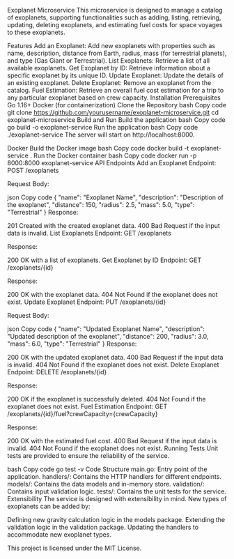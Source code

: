 Exoplanet Microservice
This microservice is designed to manage a catalog of exoplanets, supporting functionalities such as adding, listing, retrieving, updating, deleting exoplanets, and estimating fuel costs for space voyages to these exoplanets.

Features
Add an Exoplanet: Add new exoplanets with properties such as name, description, distance from Earth, radius, mass (for terrestrial planets), and type (Gas Giant or Terrestrial).
List Exoplanets: Retrieve a list of all available exoplanets.
Get Exoplanet by ID: Retrieve information about a specific exoplanet by its unique ID.
Update Exoplanet: Update the details of an existing exoplanet.
Delete Exoplanet: Remove an exoplanet from the catalog.
Fuel Estimation: Retrieve an overall fuel cost estimation for a trip to any particular exoplanet based on crew capacity.
Installation
Prerequisites
Go 1.16+
Docker (for containerization)
Clone the Repository
bash
Copy code
git clone https://github.com/yourusername/exoplanet-microservice.git
cd exoplanet-microservice
Build and Run
Build the application
bash
Copy code
go build -o exoplanet-service
Run the application
bash
Copy code
./exoplanet-service
The server will start on http://localhost:8000.

Docker
Build the Docker image
bash
Copy code
docker build -t exoplanet-service .
Run the Docker container
bash
Copy code
docker run -p 8000:8000 exoplanet-service
API Endpoints
Add an Exoplanet
Endpoint: POST /exoplanets

Request Body:

json
Copy code
{
  "name": "Exoplanet Name",
  "description": "Description of the exoplanet",
  "distance": 150,
  "radius": 2.5,
  "mass": 5.0,
  "type": "Terrestrial"
}
Response:

201 Created with the created exoplanet data.
400 Bad Request if the input data is invalid.
List Exoplanets
Endpoint: GET /exoplanets

Response:

200 OK with a list of exoplanets.
Get Exoplanet by ID
Endpoint: GET /exoplanets/{id}

Response:

200 OK with the exoplanet data.
404 Not Found if the exoplanet does not exist.
Update Exoplanet
Endpoint: PUT /exoplanets/{id}

Request Body:

json
Copy code
{
  "name": "Updated Exoplanet Name",
  "description": "Updated description of the exoplanet",
  "distance": 200,
  "radius": 3.0,
  "mass": 6.0,
  "type": "Terrestrial"
}
Response:

200 OK with the updated exoplanet data.
400 Bad Request if the input data is invalid.
404 Not Found if the exoplanet does not exist.
Delete Exoplanet
Endpoint: DELETE /exoplanets/{id}

Response:

200 OK if the exoplanet is successfully deleted.
404 Not Found if the exoplanet does not exist.
Fuel Estimation
Endpoint: GET /exoplanets/{id}/fuel?crewCapacity={crewCapacity}

Response:

200 OK with the estimated fuel cost.
400 Bad Request if the input data is invalid.
404 Not Found if the exoplanet does not exist.
Running Tests
Unit tests are provided to ensure the reliability of the service.

bash
Copy code
go test -v
Code Structure
main.go: Entry point of the application.
handlers/: Contains the HTTP handlers for different endpoints.
models/: Contains the data models and in-memory store.
validation/: Contains input validation logic.
tests/: Contains the unit tests for the service.
Extensibility
The service is designed with extensibility in mind. New types of exoplanets can be added by:

Defining new gravity calculation logic in the models package.
Extending the validation logic in the validation package.
Updating the handlers to accommodate new exoplanet types.

This project is licensed under the MIT License.
